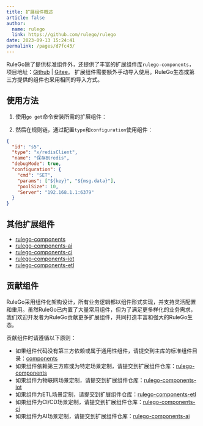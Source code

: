 ```yaml
---
title: 扩展组件概述
article: false
author: 
  name: rulego
  link: https://github.com/rulego/rulego
date: 2023-09-13 15:24:41
permalink: /pages/d7fc43/
---
```


RuleGo除了提供标准组件外，还提供了丰富的扩展组件库`rulego-components`，项目地址：[Github](https://github.com/rulego/rulego-components) | [Gitee](https://gitee.com/rulego/rulego-components)。
扩展组件需要额外手动导入使用。RuleGo生态或第三方提供的组件也采用相同的导入方式。

## 使用方法

1. 使用`go get`命令安装所需的扩展组件：

3. 然后在规则链，通过配置`type`和`configuration`使用组件：
```json
{
  "id": "s5",
  "type": "x/redisClient",
  "name": "保存到redis",
  "debugMode": true,
  "configuration": {
    "cmd": "SET",
    "params": ["${key}", "${msg.data}"],
    "poolSize": 10,
    "Server": "192.168.1.1:6379"
  }
}
```

## 其他扩展组件
- [rulego-components](https://github.com/rulego/rulego-components)
- [rulego-components-ai](https://github.com/rulego/rulego-components-ai)
- [rulego-components-ci](https://github.com/rulego/rulego-components-ci)
- [rulego-components-iot](https://github.com/rulego/rulego-components-iot)
- [rulego-components-etl](https://github.com/rulego/rulego-components-etl)
## 贡献组件

RuleGo采用组件化架构设计，所有业务逻辑都以组件形式实现，并支持灵活配置和重用。虽然RuleGo已内置了大量常用组件，但为了满足更多样化的业务需求，我们欢迎开发者为RuleGo贡献更多扩展组件，共同打造丰富和强大的RuleGo生态。

贡献组件时请遵循以下原则：

- 如果组件代码没有第三方依赖或属于通用性组件，请提交到主库的标准组件目录：[components](https://github.com/rulego/rulego)
- 如果组件依赖第三方库或为特定场景定制，请提交到扩展组件仓库：[rulego-components](https://github.com/rulego/rulego-components)
- 如果组件为物联网场景定制，请提交到扩展组件仓库：[rulego-components-iot](https://github.com/rulego/rulego-components-iot)
- 如果组件为ETL场景定制，请提交到扩展组件仓库：[rulego-components-etl](https://github.com/rulego/rulego-components-etl)
- 如果组件为CI/CD场景定制，请提交到扩展组件仓库：[rulego-components-ci](https://github.com/rulego/rulego-components-ci)
- 如果组件为AI场景定制，请提交到扩展组件仓库：[rulego-components-ai](https://github.com/rulego/rulego-components-ai)

